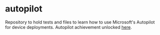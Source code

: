 # autopilot
Repository to hold tests and files to learn how to use Microsoft's Autopilot for device deployments.
Autopilot achievement unlocked [here](https://learn.microsoft.com/api/achievements/share/en-us/HenryMorgan-8971/FZH9SFFX?sharingId=6424433AA3D6946B).
